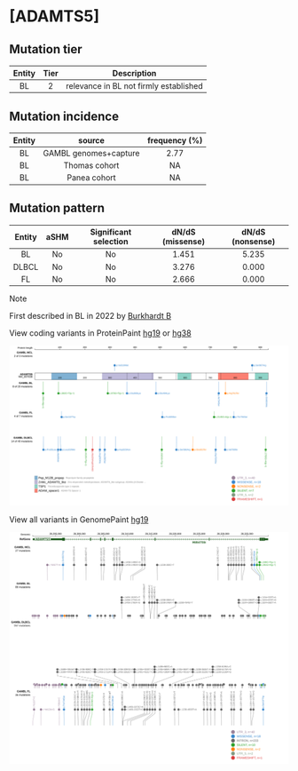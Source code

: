 # [ADAMTS5]

## Mutation tier

|Entity|Tier|Description                           |
|:------:|:----:|--------------------------------------|
|BL    |2   |relevance in BL not firmly established|
## Mutation incidence

|Entity|source               |frequency (%)|
|:------:|:---------------------:|:-------------:|
|BL    |GAMBL genomes+capture|2.77         |
|BL    |Thomas cohort        |  NA         |
|BL    |Panea cohort         |  NA         |

## Mutation pattern

|Entity|aSHM|Significant selection|dN/dS (missense)|dN/dS (nonsense)|
|:------:|:----:|:---------------------:|:----------------:|:----------------:|
|BL    |No  |No                   |1.451           |5.235           |
|DLBCL |No  |No                   |3.276           |0.000           |
|FL    |No  |No                   |2.666           |0.000           |


> [!NOTE]
> First described in BL in 2022 by [Burkhardt B](https://pubmed.ncbi.nlm.nih.gov/35794096)

View coding variants in ProteinPaint [hg19](https://www.bcgsc.ca/downloads/morinlab/GAMBL/test/genes/ADAMTS5_protein.html)  or [hg38](https://www.bcgsc.ca/downloads/morinlab/GAMBL/test/genes/ADAMTS5_protein_hg38.html)

![image](images/proteinpaint/ADAMTS5_NM_007038.svg)

View all variants in GenomePaint [hg19](https://www.bcgsc.ca/downloads/morinlab/GAMBL/test/genes/ADAMTS5.html)

![image](images/proteinpaint/ADAMTS5.svg)
